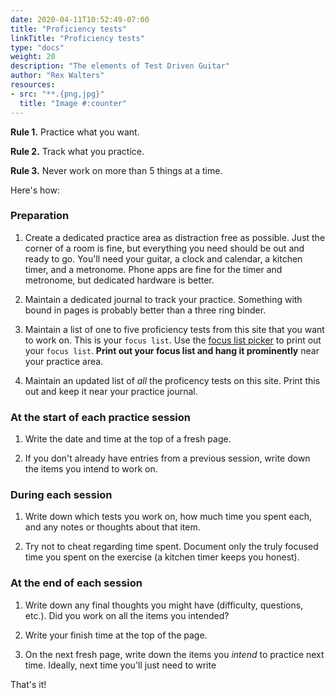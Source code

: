 ```yaml
---
date: 2020-04-11T10:52:49-07:00
title: "Proficiency tests"
linkTitle: "Proficiency tests"
type: "docs"
weight: 20
description: "The elements of Test Driven Guitar"
author: "Rex Walters"
resources:
- src: "**.{png,jpg}"
  title: "Image #:counter"
---
```


**Rule 1.** Practice what you want.

**Rule 2.** Track what you practice.

**Rule 3.** Never work on more than 5 things at a time.

Here's how:

### Preparation

1. Create a dedicated practice area as distraction free as possible. Just the corner of a room is fine, but everything you need should be out and ready to go. You'll need your guitar, a clock and calendar, a kitchen timer, and a metronome. Phone apps are fine for the timer and metronome, but dedicated hardware is better.

2. Maintain a dedicated journal to track your practice. Something with bound in pages is probably better than a three ring binder.

3. Maintain a list of one to five proficiency tests from this site that you want to work on. This is your `focus list`. Use the [focus list picker](#TODO) to print out your `focus list`. **Print out your focus list and hang it prominently** near your practice area.

4. Maintain an updated list of *all* the proficency tests on this site. Print this out and keep it near your practice journal.

### At the start of each practice session

1. Write the date and time at the top of a fresh page.

2. If you don't already have entries from a previous session, write down the items you intend to work on.

### During each session

1. Write down which tests you work on, how much time you spent each, and any notes or thoughts about that item.

2. Try not to cheat regarding time spent. Document only the truly focused time you spent on the exercise (a kitchen timer keeps you honest).

### At the end of each session

1. Write down any final thoughts you might have (difficulty, questions, etc.). Did you work on all the items you intended?

2. Write your finish time at the top of the page.

3. On the next fresh page, write down the items you *intend* to practice next time. Ideally, next time you'll just need to write


That's it!
